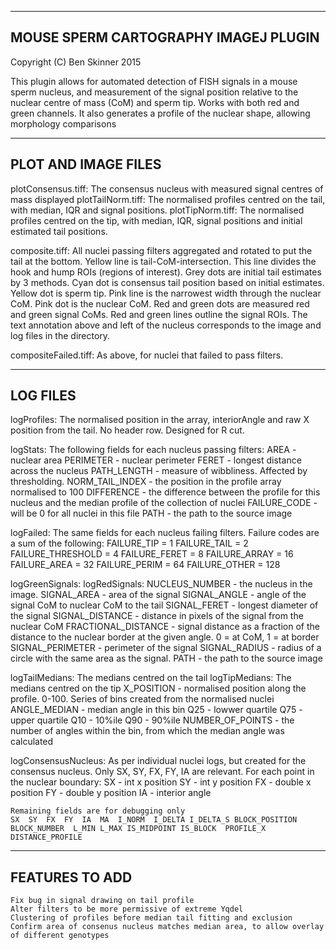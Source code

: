-------------------------------------------------
MOUSE SPERM CARTOGRAPHY IMAGEJ PLUGIN
-------------------------------------------------
Copyright (C) Ben Skinner 2015

This plugin allows for automated detection of FISH
signals in a mouse sperm nucleus, and measurement of
the signal position relative to the nuclear centre of
mass (CoM) and sperm tip. Works with both red and green channels.
It also generates a profile of the nuclear shape, allowing
morphology comparisons

  ---------------
  PLOT AND IMAGE FILES
  ---------------

  plotConsensus.tiff: The consensus nucleus with measured signal centres of mass displayed
  plotTailNorm.tiff: The normalised profiles centred on the tail, with median, IQR and signal positions.
  plotTipNorm.tiff: The normalised profiles centred on the tip, with median, IQR, signal positions and initial estimated tail positions.

  composite.tiff: All nuclei passing filters aggregated and rotated to put the tail at the bottom. Yellow line is tail-CoM-intersection.
                  This line divides the hook and hump ROIs (regions of interest).
                  Grey dots are initial tail estimates by 3 methods. Cyan dot is consensus tail position based on initial estimates.
                  Yellow dot is sperm tip. Pink line is the narrowest width through the nuclear CoM. Pink dot is the nuclear CoM.
                  Red and green dots are measured red and green signal CoMs. Red and green lines outline the signal ROIs.
                  The text annotation above and left of the nucleus corresponds to the image and log files in the directory.

  compositeFailed.tiff: As above, for nuclei that failed to pass filters.


  ---------------
  LOG FILES
  ---------------
  
  logProfiles: The normalised position in the array, interiorAngle and raw X position from the tail. No header row. Designed for R cut.

  logStats: The following fields for each nucleus passing filters:
      AREA            - nuclear area
      PERIMETER       - nuclear perimeter
      FERET           - longest distance across the nucleus
      PATH_LENGTH     - measure of wibbliness. Affected by thresholding.
      NORM_TAIL_INDEX - the position in the profile array normalised to 100
      DIFFERENCE      - the difference between the profile for this nucleus and the median profile of the collection of nuclei
      FAILURE_CODE    - will be 0 for all nuclei in this file
      PATH            - the path to the source image

  logFailed: The same fields for each nucleus failing filters. Failure codes are a sum of the following:
      FAILURE_TIP       = 1
      FAILURE_TAIL      = 2
      FAILURE_THRESHOLD = 4
      FAILURE_FERET     = 8
      FAILURE_ARRAY     = 16
      FAILURE_AREA      = 32
      FAILURE_PERIM     = 64
      FAILURE_OTHER     = 128

  logGreenSignals:
  logRedSignals:
    NUCLEUS_NUMBER      - the nucleus in the image. 
    SIGNAL_AREA         - area of the signal 
    SIGNAL_ANGLE        - angle of the signal CoM to nuclear CoM to the tail
    SIGNAL_FERET        - longest diameter of the signal 
    SIGNAL_DISTANCE     - distance in pixels of the signal from the nuclear CoM
    FRACTIONAL_DISTANCE - signal distance as a fraction of the distance to the nuclear border at the given angle. 0 = at CoM, 1 = at border
    SIGNAL_PERIMETER    - perimeter of the signal 
    SIGNAL_RADIUS       - radius of a circle with the same area as the signal.
    PATH                - the path to the source image

  logTailMedians: The medians centred on the tail
  logTipMedians: The medians centred on the tip
    X_POSITION       - normalised position along the profile. 0-100. Series of bins created from the normalised nuclei
    ANGLE_MEDIAN     - median angle in this bin
    Q25              - lowwer quartile
    Q75              - upper quartile
    Q10              - 10%ile
    Q90              - 90%ile
    NUMBER_OF_POINTS - the number of angles within the bin, from which the median angle was calculated             

  logConsensusNucleus: As per individual nuclei logs, but created for the consensus nucleus. Only SX, SY, FX, FY, IA are relevant.
    For each point in the nuclear boundary:
    SX - int x position
    SY - int y position
    FX - double x position
    FY - double y position
    IA - interior angle

    Remaining fields are for debugging only
    SX  SY  FX  FY  IA  MA  I_NORM  I_DELTA I_DELTA_S BLOCK_POSITION  BLOCK_NUMBER  L_MIN L_MAX IS_MIDPOINT IS_BLOCK  PROFILE_X DISTANCE_PROFILE

  ---------------
  FEATURES TO ADD
  ---------------
    Fix bug in signal drawing on tail profile
    Alter filters to be more permissive of extreme Yqdel
    Clustering of profiles before median tail fitting and exclusion
    Confirm area of consenus nucleus matches median area, to allow overlay of different genotypes